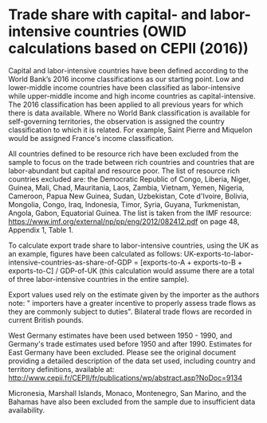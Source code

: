 # Trade share with capital- and labor-intensive countries (OWID calculations based on CEPII (2016)) 

Capital and labor-intensive countries have been defined according to the World Bank’s 2016 income classifications as our starting point. Low and lower-middle income countries have been classified as labor-intensive while upper-middle income and high income countries as capital-intensive. The 2016 classification has been applied to all previous years for which there is data available. Where no World Bank classification is available for self-governing territories, the observation is assigned the country classification to which it is related. For example, Saint Pierre and Miquelon would be assigned France's income classification. 

All countries defined to be resource rich have been excluded from the sample to focus on the trade between rich countries and countries that are labor-abundant but capital and resource poor. The list of resource rich countries excluded are: the Democratic Republic of Congo, Liberia, Niger, Guinea, Mali, Chad, Mauritania, Laos, Zambia, Vietnam, Yemen, Nigeria, Cameroon, Papua New Guinea, Sudan, Uzbekistan, Cote d'Ivoire, Bolivia, Mongolia, Congo, Iraq, Indonesia, Timor, Syria, Guyana, Turkmenistan, Angola, Gabon, Equatorial Guinea. The list is taken from the IMF resource: https://www.imf.org/external/np/pp/eng/2012/082412.pdf on page 48, Appendix 1, Table 1. 

To calculate export trade share to labor-intensive countries, using the UK as an example, figures have been calculated as follows:
UK-exports-to-labor-intensive-countries-as-share-of-GDP = [exports-to-A + exports-to-B + exports-to-C] / GDP-of-UK (this calculation would assume there are a total of three labor-intensive countries in the entire sample). 

Export values used rely on the estimate given by the importer as the authors note: " importers have a greater incentive to properly assess trade flows as they are commonly subject to duties". Bilateral trade flows are recorded in current British pounds.

West Germany estimates have been used between 1950 - 1990, and Germany's trade estimates used before 1950 and after 1990.  Estimates for East Germany have been excluded. Please see the original document providing a detailed description of the data set used, including country and territory definitions, available at: http://www.cepii.fr/CEPII/fr/publications/wp/abstract.asp?NoDoc=9134

Micronesia, Marshall Islands, Monaco, Montenegro, San Marino, and the Bahamas have also been excluded from the sample due to insufficient data availability.  